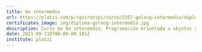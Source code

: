 ```yaml
---
title: Go intermedio
url: https://platzi.com/p/cquirozipi/curso/2357-golang-intermedio/diploma/detalle/
certificates_image: img/diploma-golang-intermedio.jpg
description: Curso de Go intermedio, Programación orientada a objetos y concurrencia
date: 2021-09-119T00:00:00.101Z
institute: platzi
---
```

